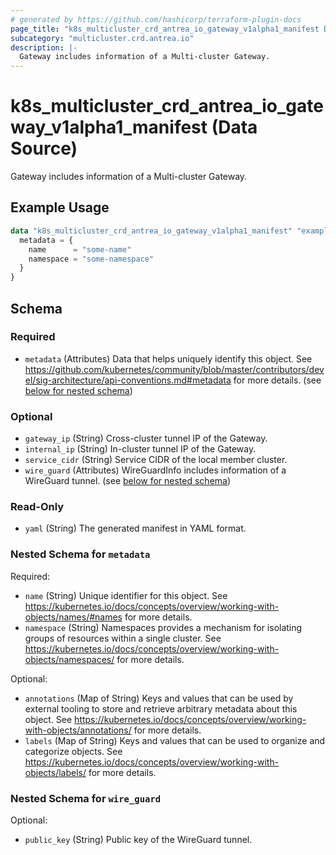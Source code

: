 ```yaml
---
# generated by https://github.com/hashicorp/terraform-plugin-docs
page_title: "k8s_multicluster_crd_antrea_io_gateway_v1alpha1_manifest Data Source - terraform-provider-k8s"
subcategory: "multicluster.crd.antrea.io"
description: |-
  Gateway includes information of a Multi-cluster Gateway.
---
```


# k8s_multicluster_crd_antrea_io_gateway_v1alpha1_manifest (Data Source)

Gateway includes information of a Multi-cluster Gateway.

## Example Usage

```terraform
data "k8s_multicluster_crd_antrea_io_gateway_v1alpha1_manifest" "example" {
  metadata = {
    name      = "some-name"
    namespace = "some-namespace"
  }
}
```

<!-- schema generated by tfplugindocs -->
## Schema

### Required

- `metadata` (Attributes) Data that helps uniquely identify this object. See https://github.com/kubernetes/community/blob/master/contributors/devel/sig-architecture/api-conventions.md#metadata for more details. (see [below for nested schema](#nestedatt--metadata))

### Optional

- `gateway_ip` (String) Cross-cluster tunnel IP of the Gateway.
- `internal_ip` (String) In-cluster tunnel IP of the Gateway.
- `service_cidr` (String) Service CIDR of the local member cluster.
- `wire_guard` (Attributes) WireGuardInfo includes information of a WireGuard tunnel. (see [below for nested schema](#nestedatt--wire_guard))

### Read-Only

- `yaml` (String) The generated manifest in YAML format.

<a id="nestedatt--metadata"></a>
### Nested Schema for `metadata`

Required:

- `name` (String) Unique identifier for this object. See https://kubernetes.io/docs/concepts/overview/working-with-objects/names/#names for more details.
- `namespace` (String) Namespaces provides a mechanism for isolating groups of resources within a single cluster. See https://kubernetes.io/docs/concepts/overview/working-with-objects/namespaces/ for more details.

Optional:

- `annotations` (Map of String) Keys and values that can be used by external tooling to store and retrieve arbitrary metadata about this object. See https://kubernetes.io/docs/concepts/overview/working-with-objects/annotations/ for more details.
- `labels` (Map of String) Keys and values that can be used to organize and categorize objects. See https://kubernetes.io/docs/concepts/overview/working-with-objects/labels/ for more details.


<a id="nestedatt--wire_guard"></a>
### Nested Schema for `wire_guard`

Optional:

- `public_key` (String) Public key of the WireGuard tunnel.
